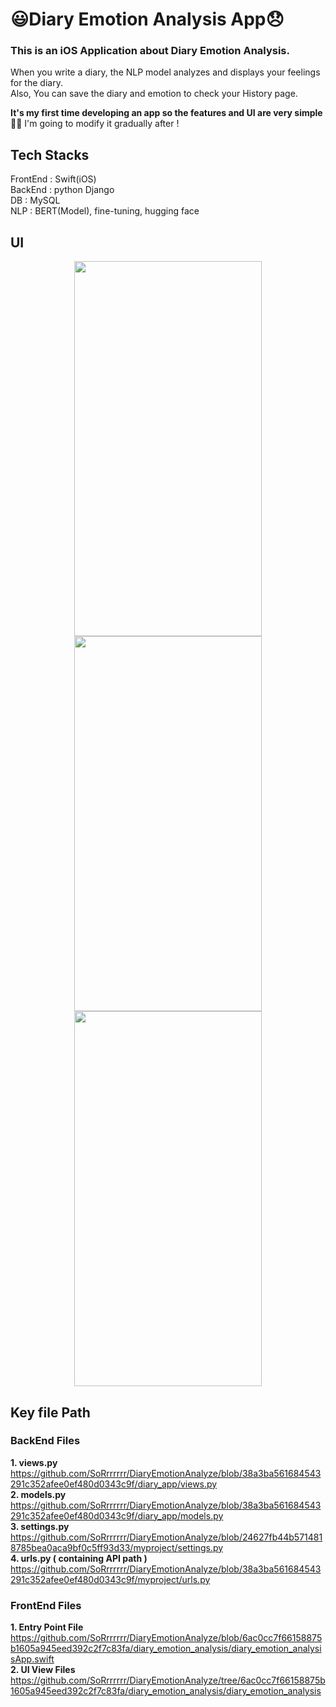 <!-- 들어가야 하는 내용 
      프로젝트명, app이 무엇을 하는지, 왜 그 기술을 사용했는지, 당면한 문제나 나중에 추가하고 싶은 기능이 있는지, 프로젝트 설치 및 실행 방법 -->
# 😃Diary Emotion Analysis App😞
### This is an iOS Application about Diary Emotion Analysis.<br>
When you write a diary, the NLP model analyzes and displays your feelings for the diary. <br>
Also, You can save the diary and emotion to check your History page. <br>

**It's my first time developing an app so the features and UI are very simple 🥲😅**
I'm going to modify it gradually after !

## Tech Stacks
FrontEnd : Swift(iOS) <br>
BackEnd : python Django <br>
DB : MySQL <br>
NLP : BERT(Model), fine-tuning, hugging face

## UI
<!-- 바꾼 모델은 맘에 안드므로 일단 이미지 이걸로 해두고 다음에 수정하기 -->
<p align="center">
      
<img src="https://github.com/user-attachments/assets/430312fd-8047-47dd-aab9-62c687258b91" width="300" height="600"/>
<img src="https://github.com/user-attachments/assets/dd70471b-5568-4466-a71a-e639688909e4" width="300" height="600"/>
<img src="https://github.com/user-attachments/assets/68a52cc1-c8d9-4ea3-aa70-77c77c95aab5" width="300" height="600"/>
</p>

## Key file Path
### BackEnd Files
**1. views.py** 
https://github.com/SoRrrrrrr/DiaryEmotionAnalyze/blob/38a3ba561684543291c352afee0ef480d0343c9f/diary_app/views.py <br>
**2. models.py** 
https://github.com/SoRrrrrrr/DiaryEmotionAnalyze/blob/38a3ba561684543291c352afee0ef480d0343c9f/diary_app/models.py <br>
**3. settings.py**
https://github.com/SoRrrrrrr/DiaryEmotionAnalyze/blob/24627fb44b5714818785bea0aca9bf0c5ff93d33/myproject/settings.py <br>
**4. urls.py ( containing API path )** 
https://github.com/SoRrrrrrr/DiaryEmotionAnalyze/blob/38a3ba561684543291c352afee0ef480d0343c9f/myproject/urls.py <br>
### FrontEnd Files
**1. Entry Point File**
https://github.com/SoRrrrrrr/DiaryEmotionAnalyze/blob/6ac0cc7f66158875b1605a945eed392c2f7c83fa/diary_emotion_analysis/diary_emotion_analysisApp.swift <br>
**2. UI View Files**
https://github.com/SoRrrrrrr/DiaryEmotionAnalyze/tree/6ac0cc7f66158875b1605a945eed392c2f7c83fa/diary_emotion_analysis/diary_emotion_analysis <br>
